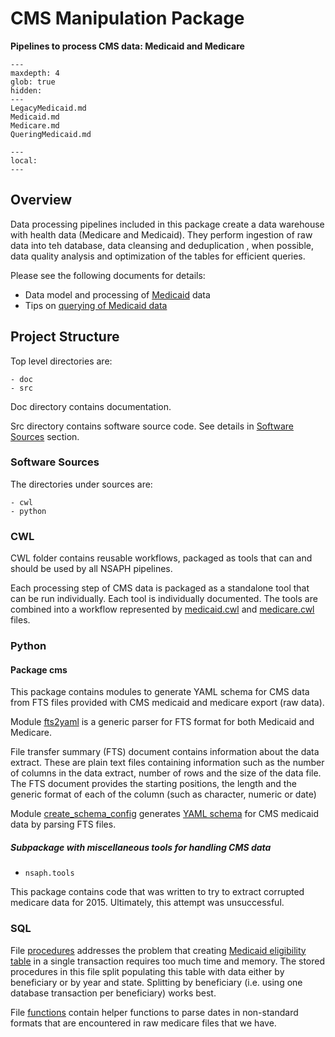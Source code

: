 # CMS Manipulation Package 

**Pipelines to process CMS data: Medicaid and Medicare**


```{toctree}
---
maxdepth: 4
glob: true
hidden: 
---
LegacyMedicaid.md
Medicaid.md
Medicare.md
QueringMedicaid.md
```

```{contents}
---
local:
---
```


## Overview
                                               
Data processing pipelines included in this package
create a data warehouse with health data (Medicare and Medicaid).
They perform ingestion of raw data into teh database, data 
cleansing and deduplication , when possible, data quality analysis
and optimization of the tables for efficient queries.

Please see the following documents for details:

* Data model and processing of [Medicaid](Medicaid.md) data
* Tips on [querying of Medicaid data](QueringMedicaid.md)

## Project Structure

Top level directories are:

    - doc
    - src

Doc directory contains documentation.

Src directory contains software source code. 
See details in [Software Sources](#software-sources) section.

### Software Sources

The directories under sources are:

    - cwl
    - python

### CWL 

CWL folder contains reusable workflows, packaged as tools 
that can and should be used by
all NSAPH pipelines.

Each processing step of CMS data is packaged as a 
standalone tool that can be run individually. 
Each tool is individually documented.
The tools are combined into a workflow represented by
[medicaid.cwl](pipeline/medicaid.rst)
and 
[medicare.cwl](pipeline/medicare.rst) files.

### Python 

#### Package cms

This package contains modules to generate YAML schema for CMS
data from FTS files provided with CMS medicaid and medicare 
export (raw data).

Module [fts2yaml](members/fts2yaml_py.md) is a generic
parser for FTS format for both Medicaid and Medicare.

File transfer summary (FTS) document contains information about 
the data extract. These are plain text files containing
information such as the number of
columns in the data extract, number of rows and the size of the
data file. The FTS document provides the
starting positions, the length and the generic format of 
each of the column (such as character, numeric or date)  

Module 
[create_schema_config](members/create_schema_config) 
generates 
[YAML schema](Medicaid.md#parsing-fts-files-to-generate-schema) 
for CMS medicaid data by parsing FTS files.

##### Subpackage with miscellaneous tools for handling CMS data 

* `nsaph.tools`

This package contains code that was written to try to extract
corrupted medicare data for 2015. Ultimately, this attempt
was unsuccessful.

### SQL

File [procedures](members/procedures.md) 
addresses the problem that creating 
[Medicaid eligibility table](Medicaid.md#eligibility)
in a single transaction requires too much time and memory.
The stored procedures in this file split populating this table
with data either by beneficiary or by year and state. Splitting by beneficiary
(i.e. using one database transaction per beneficiary) works best.

File [functions](members/functions.md) contain helper functions
to parse dates in non-standard formats that are encountered in 
raw medicare files that we have.

